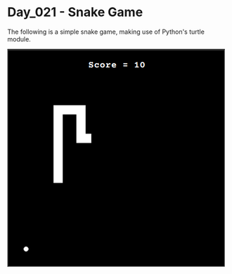 # Day_021 - Snake Game

The following is a simple snake game, making use of Python's turtle module.

![Preview](./assets/game.png)
